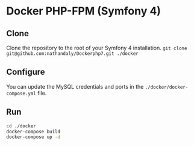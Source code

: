 # Docker PHP-FPM (Symfony 4)

## Clone

Clone the repository to the root of your Symfony 4 installation.
`git clone git@github.com:nathandaly/Dockerphp7.git ./docker`

## Configure

You can update the MySQL credentials and ports in the `./docker/docker-compose.yml` file.

## Run

```bash
cd ./docker
docker-compose build
docker-compose up -d
```
